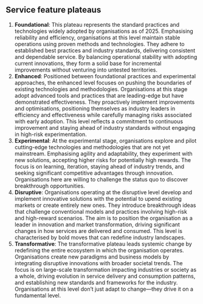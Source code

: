 ## Service feature plateaus

1. **Foundational**: This plateau represents the standard practices and technologies widely
   adopted by organisations as of 2025. Emphasising reliability and efficiency, organisations at this level maintain
   stable operations using proven methods and technologies. They adhere to established best practices and industry
   standards, delivering consistent and dependable service. By balancing operational stability with adopting current
   innovations, they form a solid base for incremental improvements without venturing into untested territories.
2. **Enhanced**: Positioned between foundational practices and experimental approaches, the
   enhanced level focuses on pushing the boundaries of existing technologies and methodologies. Organisations at this
   stage adopt advanced tools and practices that are leading-edge but have demonstrated effectiveness. They proactively
   implement improvements and optimisations, positioning themselves as industry leaders in efficiency and effectiveness
   while carefully managing risks associated with early adoption. This level reflects a commitment to continuous
   improvement and staying ahead of industry standards without engaging in high-risk experimentation.
3. **Experimental**: At the experimental stage, organisations explore and pilot cutting-edge
   technologies and methodologies that are not yet mainstream. Emphasising agility and adaptability, they experiment
   with new solutions, accepting higher risks for potentially high rewards. The focus is on learning, iteration, staying
   ahead of industry trends, and seeking significant competitive advantages through innovation. Organisations here are
   willing to challenge the status quo to discover breakthrough opportunities.
4. **Disruptive**: Organisations operating at the disruptive level develop and implement
   innovative solutions with the potential to upend existing markets or create entirely new ones. They introduce
   breakthrough ideas that challenge conventional models and practices involving high-risk and high-reward scenarios.
   The aim is to position the organisation as a leader in innovation and market transformation, driving significant
   changes in how services are delivered and consumed. This level is characterised by bold moves that can redefine
   industry landscapes.
5. **Transformative**: The transformative plateau leads systemic change by redefining the entire
   ecosystem in which the organisation operates. Organisations create new paradigms and business models by integrating
   disruptive innovations with broader societal trends. The focus is on large-scale transformation impacting industries
   or society as a whole, driving evolution in service delivery and consumption patterns, and establishing new standards
   and frameworks for the industry. Organisations at this level don’t just adapt to change—they drive it on a
   fundamental level.
